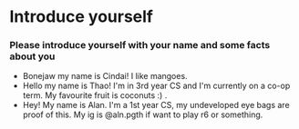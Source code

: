 # Introduce yourself 
### Please introduce yourself with your name and some facts about you
- Bonejaw my name is Cindai! I like mangoes. 
- Hello my name is Thao! I'm in 3rd year CS and I'm currently on a co-op term. My favourite fruit is coconuts :) .
- Hey! My name is Alan. I'm a 1st year CS, my undeveloped eye bags are proof of this. My ig is @aln.pgth if want to play r6 or something.
